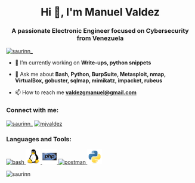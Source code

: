 <h1 align="center">Hi 👋, I'm Manuel Valdez</h1>
<h3 align="center">A passionate Electronic Engineer focused on Cybersecurity from Venezuela</h3>

<p align="left"> <a href="https://twitter.com/saurinn_" target="blank"><img src="https://img.shields.io/twitter/follow/saurinn_?logo=twitter&style=for-the-badge" alt="saurinn_" /></a> </p>

- 🔭 I’m currently working on **Write-ups, python snippets**

- 💬 Ask me about **Bash, Python, BurpSuite, Metasploit, nmap, VirtualBox, gobuster, sqlmap, mimikatz, impacket, rubeus**

- 📫 How to reach me **valdezgmanuel@gmail.com**

<h3 align="left">Connect with me:</h3>
<p align="left">
<a href="https://twitter.com/saurinn_" target="blank"><img align="center" src="https://raw.githubusercontent.com/rahuldkjain/github-profile-readme-generator/master/src/images/icons/Social/twitter.svg" alt="saurinn_" height="30" width="40" /></a>
<a href="https://linkedin.com/in/mjvaldez" target="blank"><img align="center" src="https://raw.githubusercontent.com/rahuldkjain/github-profile-readme-generator/master/src/images/icons/Social/linked-in-alt.svg" alt="mjvaldez" height="30" width="40" /></a>
</p>

<h3 align="left">Languages and Tools:</h3>
<p align="left"> <a href="https://www.gnu.org/software/bash/" target="_blank" rel="noreferrer"> <img src="https://www.vectorlogo.zone/logos/gnu_bash/gnu_bash-icon.svg" alt="bash" width="40" height="40"/> </a> <a href="https://www.linux.org/" target="_blank" rel="noreferrer"> <img src="https://raw.githubusercontent.com/devicons/devicon/master/icons/linux/linux-original.svg" alt="linux" width="40" height="40"/> </a> <a href="https://www.php.net" target="_blank" rel="noreferrer"> <img src="https://raw.githubusercontent.com/devicons/devicon/master/icons/php/php-original.svg" alt="php" width="40" height="40"/> </a> <a href="https://postman.com" target="_blank" rel="noreferrer"> <img src="https://www.vectorlogo.zone/logos/getpostman/getpostman-icon.svg" alt="postman" width="40" height="40"/> </a> <a href="https://www.python.org" target="_blank" rel="noreferrer"> <img src="https://raw.githubusercontent.com/devicons/devicon/master/icons/python/python-original.svg" alt="python" width="40" height="40"/> </a> </p>

<p><img align="center" src="https://github-readme-stats.vercel.app/api/top-langs?username=saurinn&show_icons=true&locale=en&layout=compact" alt="saurinn" /></p>



<!--
**saurinn/saurinn** is a ✨ _special_ ✨ repository because its `README.md` (this file) appears on your GitHub profile.

Here are some ideas to get you started:

- 🔭 I’m currently working on ...
- 🌱 I’m currently learning ...
- 👯 I’m looking to collaborate on ...
- 🤔 I’m looking for help with ...
- 💬 Ask me about ...
- 📫 How to reach me: ...
- 😄 Pronouns: ...
- ⚡ Fun fact: ...

-->
